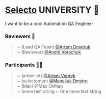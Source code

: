 # [Selecto](https://selectoglobal.com/) UNIVERSITY :school:  
I want to be a cool Automation QA Engineer
  
### Reviewers :mega:  
> ~ (Lead QA Team) [@Artem Dmytruk](https://github.com/ArtemDmytruk)  
> ~ (Reviewer) [@Andrii Vorochuk](https://github.com/avdQA)  
  
### Participants :technologist:  
> ~ (artem-vt) [@Artem Vepryk](https://github.com/artem-vt)  
> ~ (selectoman) [@Maneliuk Dmytro](https://github.com/selectoman)  
> ~ (Max) @Max Okhten  
> ~ Some test string
> ~ One more test string  

